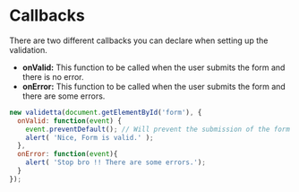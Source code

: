 # Callbacks
There are two different callbacks you can declare when setting up the validation.

 - **onValid:** This function to be called when the user submits the form and there is no error.
 - **onError:** This function to be called when the user submits the form and there are some errors.

```javascript
new validetta(document.getElementById('form'), {
  onValid: function(event) {
    event.preventDefault(); // Will prevent the submission of the form
    alert( 'Nice, Form is valid.' );
  },
  onError: function(event){
    alert( 'Stop bro !! There are some errors.');
  }
});
```
